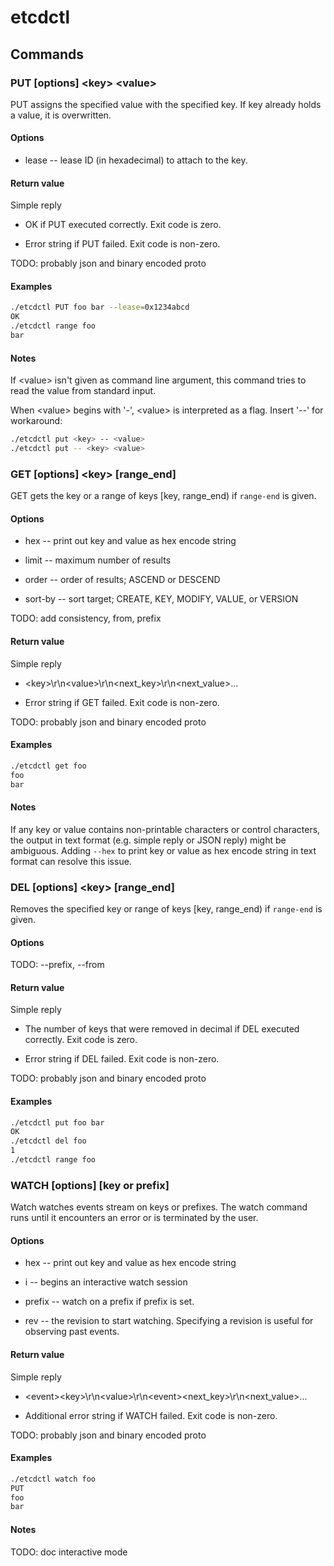 etcdctl
========

## Commands

### PUT [options] \<key\> \<value\>

PUT assigns the specified value with the specified key. If key already holds a value, it is overwritten.

#### Options

- lease -- lease ID (in hexadecimal) to attach to the key.

#### Return value

Simple reply

- OK if PUT executed correctly. Exit code is zero. 

- Error string if PUT failed. Exit code is non-zero.

TODO: probably json and binary encoded proto

#### Examples

``` bash
./etcdctl PUT foo bar --lease=0x1234abcd
OK
./etcdctl range foo
bar
```

#### Notes

If \<value\> isn't given as command line argument, this command tries to read the value from standard input.

When \<value\> begins with '-', \<value\> is interpreted as a flag.
Insert '--' for workaround:

``` bash
./etcdctl put <key> -- <value>
./etcdctl put -- <key> <value>
```

### GET [options] \<key\> [range_end]

GET gets the key or a range of keys [key, range_end) if `range-end` is given.

#### Options

- hex -- print out key and value as hex encode string

- limit -- maximum number of results

- order -- order of results; ASCEND or DESCEND

- sort-by -- sort target; CREATE, KEY, MODIFY, VALUE, or VERSION

TODO: add consistency, from, prefix

#### Return value

Simple reply

- \<key\>\r\n\<value\>\r\n\<next_key\>\r\n\<next_value\>...

- Error string if GET failed. Exit code is non-zero.

TODO: probably json and binary encoded proto

#### Examples

``` bash
./etcdctl get foo
foo
bar
```

#### Notes

If any key or value contains non-printable characters or control characters, the output in text format (e.g. simple reply or JSON reply) might be ambiguous.
Adding `--hex` to print key or value as hex encode string in text format can resolve this issue.

### DEL [options] \<key\> [range_end]

Removes the specified key or range of keys [key, range_end) if `range-end` is given.

#### Options

TODO: --prefix, --from

#### Return value

Simple reply

- The number of keys that were removed in decimal if DEL executed correctly. Exit code is zero. 

- Error string if DEL failed. Exit code is non-zero.

TODO: probably json and binary encoded proto

#### Examples

``` bash
./etcdctl put foo bar
OK
./etcdctl del foo
1
./etcdctl range foo
```


### WATCH [options] [key or prefix]

Watch watches events stream on keys or prefixes. The watch command runs until it encounters an error or is terminated by the user.

#### Options

- hex -- print out key and value as hex encode string

- i -- begins an interactive watch session

- prefix -- watch on a prefix if prefix is set.

- rev -- the revision to start watching. Specifying a revision is useful for observing past events.

#### Return value

Simple reply

- \<event\>\<key\>\r\n\<value\>\r\n\<event\>\<next_key\>\r\n\<next_value\>...

- Additional error string if WATCH failed. Exit code is non-zero.

TODO: probably json and binary encoded proto

#### Examples

``` bash
./etcdctl watch foo
PUT
foo
bar
```

#### Notes

TODO: doc interactive mode